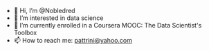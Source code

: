 - 👋 Hi, I’m @Nobledred
- 👀 I’m interested in data science
- 🌱 I’m currently enrolled in a Coursera MOOC: The Data Scientist's Toolbox
- 📫 How to reach me: pattrini@yahoo.com
